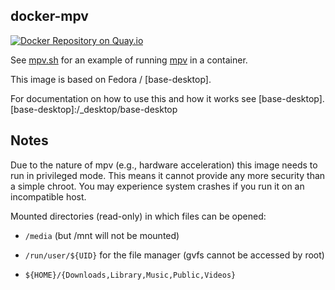 ## docker-mpv

[![Docker Repository on Quay.io](https://quay.io/repository/oszi/mpv/status "Docker Repository on Quay.io")](https://quay.io/repository/oszi/mpv)

See [mpv.sh](mpv) for an example of running [mpv](http://mpv.io) in a container.

This image is based on Fedora / [base-desktop].

For documentation on how to use this and how it works see [base-desktop].
[base-desktop]:/_desktop/base-desktop

## Notes

Due to the nature of mpv (e.g., hardware acceleration) this image needs to run
in privileged mode. This means it cannot provide any more security than a simple chroot.
You may experience system crashes if you run it on an incompatible host.

Mounted directories (read-only) in which files can be opened:

 * `/media` (but /mnt will not be mounted)

 * `/run/user/${UID}` for the file manager (gvfs cannot be accessed by root)

 * `${HOME}/{Downloads,Library,Music,Public,Videos}`
